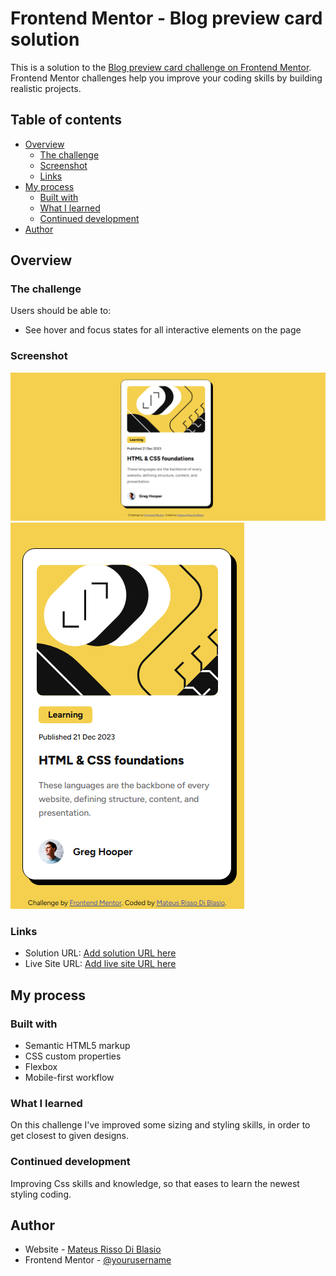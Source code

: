 # Frontend Mentor - Blog preview card solution

This is a solution to the [Blog preview card challenge on Frontend Mentor](https://www.frontendmentor.io/challenges/blog-preview-card-ckPaj01IcS). Frontend Mentor challenges help you improve your coding skills by building realistic projects. 

## Table of contents

- [Overview](#overview)
  - [The challenge](#the-challenge)
  - [Screenshot](#screenshot)
  - [Links](#links)
- [My process](#my-process)
  - [Built with](#built-with)
  - [What I learned](#what-i-learned)
  - [Continued development](#continued-development)
- [Author](#author)

## Overview

### The challenge

Users should be able to:

- See hover and focus states for all interactive elements on the page

### Screenshot

![mobile](/screenshot.png)
![desktop](/screenshot-mobile.png)

### Links

- Solution URL: [Add solution URL here](https://your-solution-url.com)
- Live Site URL: [Add live site URL here](https://github.com/MateusRissoDiBlasio/blog-preview-card)

## My process

### Built with

- Semantic HTML5 markup
- CSS custom properties
- Flexbox
- Mobile-first workflow

### What I learned

On this challenge I've improved some sizing and styling skills, in order to get closest to given designs.

### Continued development

Improving Css skills and knowledge, so that eases to learn the newest styling coding. 

## Author

- Website - [Mateus Risso Di Blasio](https://github.com/MateusRissoDiBlasio)
- Frontend Mentor - [@yourusername](https://www.frontendmentor.io/profile/yourusername)